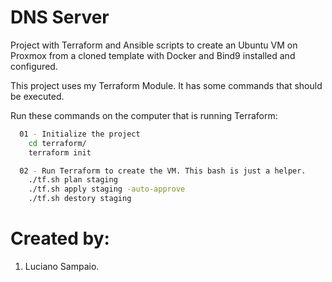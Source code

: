 # DNS Server
Project with Terraform and Ansible scripts to create an Ubuntu VM on Proxmox from a cloned template with Docker and Bind9 installed and configured.

This project uses my Terraform Module. It has some commands that should be executed.

Run these commands on the computer that is running Terraform:
```bash
  01 - Initialize the project
    cd terraform/
    terraform init

  02 - Run Terraform to create the VM. This bash is just a helper.
    ./tf.sh plan staging
    ./tf.sh apply staging -auto-approve
    ./tf.sh destory staging
```

# Created by: 

1. Luciano Sampaio.

